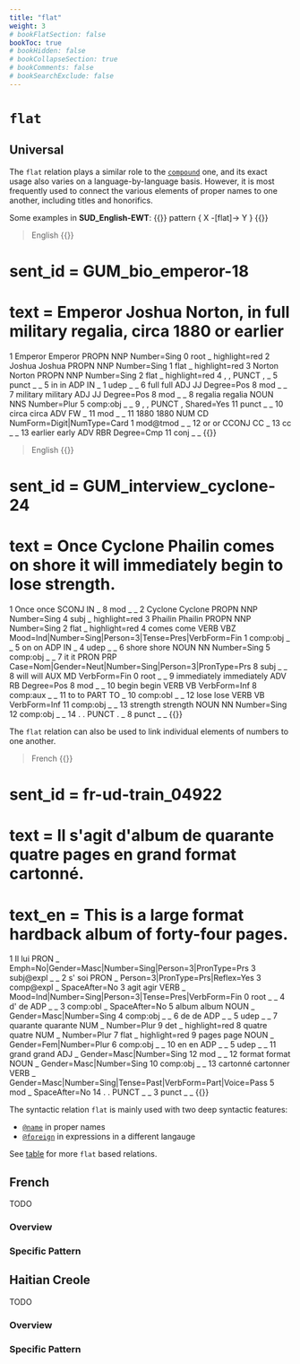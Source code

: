 ```yaml
---
title: "flat"
weight: 3
# bookFlatSection: false
bookToc: true
# bookHidden: false
# bookCollapseSection: true
# bookComments: false
# bookSearchExclude: false
---
```


# `flat`

## Universal


The `flat` relation plays a similar role to the [`compound`](../compound/compound.md) one, and its exact usage also varies on a language-by-language basis. However, it is most frequently used to connect the various elements of proper names to one another, including titles and honorifics.

Some examples in **SUD_English-EWT**:
{{<grew corpus="SUD_English-EWT@2.15" >}}
pattern { X -[flat]-> Y }
{{</grew>}}


> English
{{<conll>}}
# sent_id = GUM_bio_emperor-18
# text = Emperor Joshua Norton, in full military regalia, circa 1880 or earlier
1	Emperor	Emperor	PROPN	NNP	Number=Sing	0	root	_	highlight=red
2	Joshua	Joshua	PROPN	NNP	Number=Sing	1	flat	_	highlight=red
3	Norton	Norton	PROPN	NNP	Number=Sing	2	flat	_	highlight=red
4	,	,	PUNCT	,	_	5	punct	_	_
5	in	in	ADP	IN	_	1	udep	_	_
6	full	full	ADJ	JJ	Degree=Pos	8	mod	_	_
7	military	military	ADJ	JJ	Degree=Pos	8	mod	_	_
8	regalia	regalia	NOUN	NNS	Number=Plur	5	comp:obj	_	_
9	,	,	PUNCT	,	Shared=Yes	11	punct	_	_
10	circa	circa	ADV	FW	_	11	mod	_	_
11	1880	1880	NUM	CD	NumForm=Digit|NumType=Card	1	mod@tmod	_	_
12	or	or	CCONJ	CC	_	13	cc	_	_
13	earlier	early	ADV	RBR	Degree=Cmp	11	conj	_	_
{{</conll>}}

> English
{{<conll>}}
# sent_id = GUM_interview_cyclone-24
# text = Once Cyclone Phailin comes on shore it will immediately begin to lose strength.
1	Once	once	SCONJ	IN	_	8	mod	_	_
2	Cyclone	Cyclone	PROPN	NNP	Number=Sing	4	subj	_	highlight=red
3	Phailin	Phailin	PROPN	NNP	Number=Sing	2	flat	_	highlight=red
4	comes	come	VERB	VBZ	Mood=Ind|Number=Sing|Person=3|Tense=Pres|VerbForm=Fin	1	comp:obj	_	_
5	on	on	ADP	IN	_	4	udep	_	_
6	shore	shore	NOUN	NN	Number=Sing	5	comp:obj	_	_
7	it	it	PRON	PRP	Case=Nom|Gender=Neut|Number=Sing|Person=3|PronType=Prs	8	subj	_	_
8	will	will	AUX	MD	VerbForm=Fin	0	root	_	_
9	immediately	immediately	ADV	RB	Degree=Pos	8	mod	_	_
10	begin	begin	VERB	VB	VerbForm=Inf	8	comp:aux	_	_
11	to	to	PART	TO	_	10	comp:obl	_	_
12	lose	lose	VERB	VB	VerbForm=Inf	11	comp:obj	_	_
13	strength	strength	NOUN	NN	Number=Sing	12	comp:obj	_	_
14	.	.	PUNCT	.	_	8	punct	_	_
{{</conll>}}
  

The `flat` relation can also be used to link individual elements of numbers to one another.

  
> French
{{<conll>}}
# sent_id = fr-ud-train_04922
# text = Il s'agit d'album de quarante quatre pages en grand format cartonné.
# text_en = This is a large format hardback album of forty-four pages.
1	Il	lui	PRON	_	Emph=No|Gender=Masc|Number=Sing|Person=3|PronType=Prs	3	subj@expl	_	_
2	s'	soi	PRON	_	Person=3|PronType=Prs|Reflex=Yes	3	comp@expl	_	SpaceAfter=No
3	agit	agir	VERB	_	Mood=Ind|Number=Sing|Person=3|Tense=Pres|VerbForm=Fin	0	root	_	_
4	d'	de	ADP	_	_	3	comp:obl	_	SpaceAfter=No
5	album	album	NOUN	_	Gender=Masc|Number=Sing	4	comp:obj	_	_
6	de	de	ADP	_	_	5	udep	_	_
7	quarante	quarante	NUM	_	Number=Plur	9	det	_	highlight=red
8	quatre	quatre	NUM	_	Number=Plur	7	flat	_	highlight=red
9	pages	page	NOUN	_	Gender=Fem|Number=Plur	6	comp:obj	_	_
10	en	en	ADP	_	_	5	udep	_	_
11	grand	grand	ADJ	_	Gender=Masc|Number=Sing	12	mod	_	_
12	format	format	NOUN	_	Gender=Masc|Number=Sing	10	comp:obj	_	_
13	cartonné	cartonner	VERB	_	Gender=Masc|Number=Sing|Tense=Past|VerbForm=Part|Voice=Pass	5	mod	_	SpaceAfter=No
14	.	.	PUNCT	_	_	3	punct	_	_
{{</conll>}}

The syntactic relation `flat` is mainly used with two deep syntactic features:
 - [`@name`](../../../Deep/name) in proper names
 - [`@foreign`](../../../Deep/foreign) in expressions in a different langauge


See [table](https://tables.grew.fr/?data=sud_deps/DEPS&cols=flat) for more `flat` based relations.


## French

TODO
### Overview

### Specific Pattern




## Haitian Creole

TODO
### Overview

### Specific Pattern


